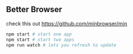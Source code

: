 ## Better Browser

check this out https://github.com/minbrowser/min

```bash
npm start # start one app
npm start # start two apps
npm run watch # lets you refresh to update
```

